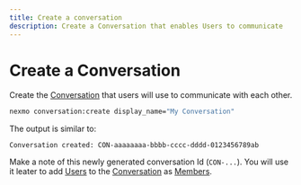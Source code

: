 ```yaml
---
title: Create a conversation
description: Create a Conversation that enables Users to communicate
---
```


# Create a Conversation

Create the [Conversation](/conversation/concepts/conversation) that users will use to communicate with each other.

```bash
nexmo conversation:create display_name="My Conversation"
```

The output is similar to:

```
Conversation created: CON-aaaaaaaa-bbbb-cccc-dddd-0123456789ab
```

Make a note of this newly generated conversation Id (`CON-...`). You will use it leater to add [Users](/conversation/concepts/user) to the [Conversation](/conversation/concepts/conversation) as [Members](/conversation/concepts/member).